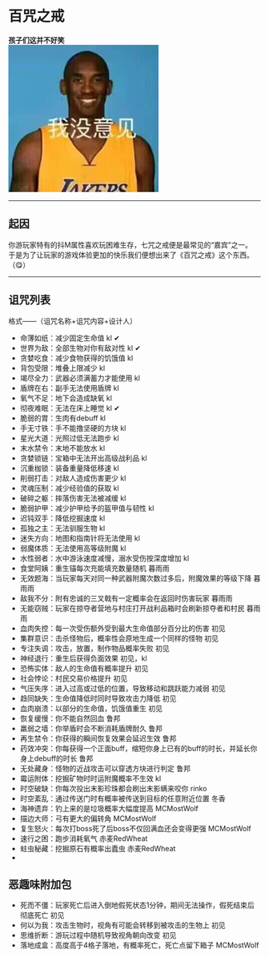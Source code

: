 # 百咒之戒
**孩子们这并不好笑**  
![man.jpg](img%2Fman.jpg)

---

## 起因
你游玩家特有的抖M属性喜欢玩困难生存，七咒之戒便是最常见的“嘉宾”之一。  
于是为了让玩家的游戏体验更加的快乐我们便想出来了《百咒之戒》这个东西。（😋）

---

## 诅咒列表
格式——（诅咒名称+诅咒内容+设计人）
- 命薄如纸：减少固定生命值 kl ✔
- 世界为敌：全部生物对你有敌对性 kl ✔
- 贪婪吃食：减少食物获得的饥饿值 kl
- 背包受限：堆叠上限减少 kl
- 竭尽全力：武器必须满蓄力才能使用 kl
- 盾牌在右：副手无法使用盾牌 kl
- 氧气不足：地下会造成缺氧 kl
- 彻夜难眠：无法在床上睡觉 kl ✔
- 脆弱的胃：生肉有debuff kl
- 手无寸铁：手不能撸坚硬的方块 kl
- 星光大道：光照过低无法跑步 kl
- 末水禁令：末地不能放水 kl
- 贪婪锁链：宝箱中无法开出高级战利品 kl
- 沉重枷锁：装备重量降低移速 kl
- 削弱打击：对敌人造成伤害更少 kl
- 灵魂压制：减少经验值的获取 kl
- 破碎之躯：摔落伤害无法被减缓 kl
- 脆弱护甲：减少护甲给予的盔甲值与韧性 kl
- 迟钝双手：降低挖掘速度 kl
- 孤独之主：无法驯服生物 kl
- 迷失方向：地图和指南针将无法使用 kl
- 弱魔体质：无法使用高等级附魔 kl
- 水性弱者：水中游泳速度减慢，溺水受伤按深度增加 kl
- 食堂阿姨：重生锚每次充能填充数量随机 暮雨雨
- 无效题海：当玩家每天对同一种武器附魔次数过多后，附魔效果的等级下降 暮雨雨
- 敌我不分：附有忠诚的三叉戟有一定概率会在返回时伤害玩家 暮雨雨
- 无能窃贼：玩家在掠夺者营地与村庄打开战利品箱时会刷新掠夺者和村民 暮雨雨
- 血肉失控：每一次受伤额外受到最大生命值部分百分比的伤害 初见
- 集群意识：击杀怪物后，概率性会原地生成一个同样的怪物 初见
- 专注失调：攻击，放置，制作物品概率失败 初见
- 神经退行：重生后获得负面效果 初见，kl
- 恐怖实体：敌人的生命值有概率提升 初见
- 社会悖论：村民交易价格提升 初见
- 气压失序：进入过高或过低的位置，导致移动和跳跃能力减弱 初见
- 趋同缺失：生命值降低时同时导致攻击力降低 初见
- 血肉崩溃：以部分的生命值，饥饿值重生 初见
- 恢复缓慢：你不能自然回血 鲁邦
- 羸弱之墙：你举盾时会不断消耗盾牌耐久 鲁邦
- 再生禁令：你获得的瞬间恢复效果会延迟生效 鲁邦
- 药效冲突：你每获得一个正面buff，缩短你身上已有的buff的时长，并延长你身上debuff的时长 鲁邦
- 无处藏身：怪物的近战攻击可以穿透方块进行判定 鲁邦
- 霉运附体：挖掘矿物时时运附魔概率不生效 kl
- 时空破缺：你每次投出末影珍珠都会刷出末影螨来咬你 rinko
- 时空紊乱：通过传送门时有概率被传送到目标的任意附近位置 冬香
- 海神遗弃：钓上来的是垃圾概率大幅度提高 MCMostWolf
- 描边大师：弓有更大的偏转角 MCMostWolf
- 复生怒火：每次打boss死了后boss不仅回满血还会变得更强 MCMostWolf
- 速行之困：跑步消耗氧气 赤麦RedWheat
- 蛀虫秘藏：挖掘原石有概率出蠹虫 赤麦RedWheat
- 

## 恶趣味附加包
- 死而不僵：玩家死亡后进入倒地假死状态1分钟，期间无法操作，假死结束后彻底死亡 初见
- 何以为我：攻击生物时，视角有可能会转移到被攻击的生物上 初见
- 思维折断：游玩过程中随机导致视角朝向改变 初见
- 落地成盒：高度高于4格子落地，有概率死亡，死亡点留下箱子 MCMostWolf
